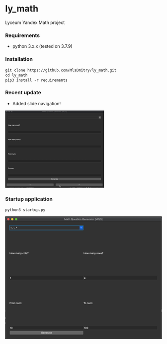 # ly_math
Lyceum Yandex Math project
### Requirements

* python 3.x.x (tested on 3.7.9)

### Installation
```
git clone https://github.com/MlsDmitry/ly_math.git
cd ly_math
pip3 install -r requirements
```
### Recent update
* Added slide navigation!

![](/git_resources/slide_navigation.gif)
### Startup application
```
python3 startup.py
```
![](/git_resources/main_window.png?raw=true)
